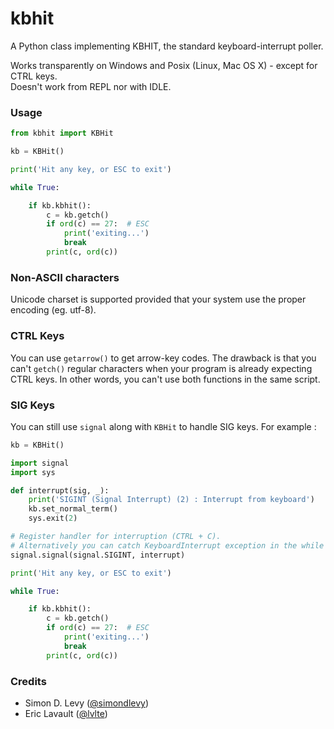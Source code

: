 # kbhit
A Python class implementing KBHIT, the standard keyboard-interrupt poller.

Works transparently on Windows and Posix (Linux, Mac OS X) - except for CTRL keys.  
Doesn't work from REPL nor with IDLE.


### Usage

```python
from kbhit import KBHit

kb = KBHit()

print('Hit any key, or ESC to exit')

while True:

    if kb.kbhit():
        c = kb.getch()
        if ord(c) == 27:  # ESC
            print('exiting...')
            break
        print(c, ord(c))
```

### Non-ASCII characters

Unicode charset is supported provided that your system use the proper encoding (eg. utf-8).

### CTRL Keys

You can use `getarrow()` to get arrow-key codes. The drawback is that you can't `getch()` regular characters when your program is already expecting CTRL keys.
In other words, you can't use both functions in the same script. 

### SIG Keys

You can still use `signal` along with `KBHit` to handle SIG keys. For example :
```python
kb = KBHit()

import signal
import sys

def interrupt(sig, _):
    print('SIGINT (Signal Interrupt) (2) : Interrupt from keyboard')
    kb.set_normal_term()
    sys.exit(2)

# Register handler for interruption (CTRL + C).
# Alternatively you can catch KeyboardInterrupt exception in the while loop.
signal.signal(signal.SIGINT, interrupt)

print('Hit any key, or ESC to exit')

while True:

    if kb.kbhit():
        c = kb.getch()
        if ord(c) == 27:  # ESC
            print('exiting...')
            break
        print(c, ord(c))
```

### Credits

- Simon D. Levy ([@simondlevy](https://github.com/simondlevy))
- Eric Lavault ([@lvlte](https://github.com/lvlte))
